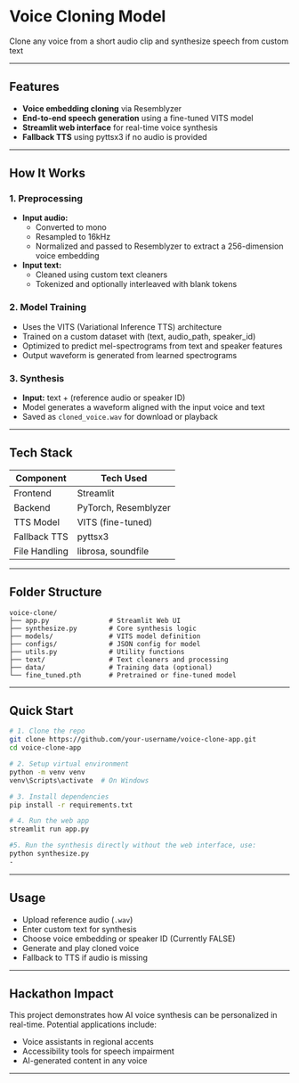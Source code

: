 # Voice Cloning Model

Clone any voice from a short audio clip and synthesize speech from custom text 

---

## Features
- **Voice embedding cloning** via Resemblyzer
- **End-to-end speech generation** using a fine-tuned VITS model
- **Streamlit web interface** for real-time voice synthesis
- **Fallback TTS** using pyttsx3 if no audio is provided

---

##  How It Works
### 1. Preprocessing
- **Input audio:**
  - Converted to mono
  - Resampled to 16kHz
  - Normalized and passed to Resemblyzer to extract a 256-dimension voice embedding
- **Input text:**
  - Cleaned using custom text cleaners
  - Tokenized and optionally interleaved with blank tokens

### 2. Model Training
- Uses the VITS (Variational Inference TTS) architecture
- Trained on a custom dataset with (text, audio_path, speaker_id)
- Optimized to predict mel-spectrograms from text and speaker features
- Output waveform is generated from learned spectrograms

### 3. Synthesis
- **Input:** text + (reference audio or speaker ID)
- Model generates a waveform aligned with the input voice and text
- Saved as `cloned_voice.wav` for download or playback

---

##  Tech Stack
| Component      | Tech Used                |
|---------------|--------------------------|
| Frontend      | Streamlit                |
| Backend       | PyTorch, Resemblyzer     |
| TTS Model     | VITS (fine-tuned)        |
| Fallback TTS  | pyttsx3                  |
| File Handling | librosa, soundfile       |

---

##  Folder Structure
```
voice-clone/
├── app.py               # Streamlit Web UI
├── synthesize.py        # Core synthesis logic
├── models/              # VITS model definition
├── configs/             # JSON config for model
├── utils.py             # Utility functions
├── text/                # Text cleaners and processing
├── data/                # Training data (optional)
└── fine_tuned.pth       # Pretrained or fine-tuned model
```

---

##  Quick Start
```bash
# 1. Clone the repo
git clone https://github.com/your-username/voice-clone-app.git
cd voice-clone-app

# 2. Setup virtual environment
python -m venv venv
venv\Scripts\activate  # On Windows

# 3. Install dependencies
pip install -r requirements.txt

# 4. Run the web app
streamlit run app.py

#5. Run the synthesis directly without the web interface, use:
python synthesize.py
-
```

---

##  Usage
- Upload reference audio (`.wav`)
- Enter custom text for synthesis
- Choose voice embedding or speaker ID (Currently FALSE)
- Generate and play cloned voice
- Fallback to TTS if audio is missing

---

##  Hackathon Impact
This project demonstrates how AI voice synthesis can be personalized in real-time. Potential applications include:
- Voice assistants in regional accents
- Accessibility tools for speech impairment
- AI-generated content in any voice

---



